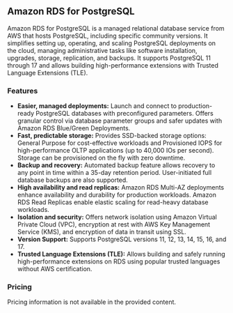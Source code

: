 ## Amazon RDS for PostgreSQL

Amazon RDS for PostgreSQL is a managed relational database service from AWS that hosts PostgreSQL, including specific community versions. It simplifies setting up, operating, and scaling PostgreSQL deployments on the cloud, managing administrative tasks like software installation, upgrades, storage, replication, and backups. It supports PostgreSQL 11 through 17 and allows building high-performance extensions with Trusted Language Extensions (TLE).

### Features
*   **Easier, managed deployments:** Launch and connect to production-ready PostgreSQL databases with preconfigured parameters. Offers granular control via database parameter groups and safer updates with Amazon RDS Blue/Green Deployments.
*   **Fast, predictable storage:** Provides SSD-backed storage options: General Purpose for cost-effective workloads and Provisioned IOPS for high-performance OLTP applications (up to 40,000 IOs per second). Storage can be provisioned on the fly with zero downtime.
*   **Backup and recovery:** Automated backup feature allows recovery to any point in time within a 35-day retention period. User-initiated full database backups are also supported.
*   **High availability and read replicas:** Amazon RDS Multi-AZ deployments enhance availability and durability for production workloads. Amazon RDS Read Replicas enable elastic scaling for read-heavy database workloads.
*   **Isolation and security:** Offers network isolation using Amazon Virtual Private Cloud (VPC), encryption at rest with AWS Key Management Service (KMS), and encryption of data in transit using SSL.
*   **Version Support:** Supports PostgreSQL versions 11, 12, 13, 14, 15, 16, and 17.
*   **Trusted Language Extensions (TLE):** Allows building and safely running high-performance extensions on RDS using popular trusted languages without AWS certification.

### Pricing
Pricing information is not available in the provided content.